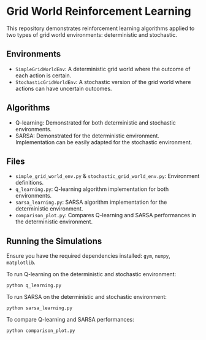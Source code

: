 # Grid World Reinforcement Learning

This repository demonstrates reinforcement learning algorithms applied to two types of grid world environments: deterministic and stochastic.

## Environments

- `SimpleGridWorldEnv`: A deterministic grid world where the outcome of each action is certain.
- `StochasticGridWorldEnv`: A stochastic version of the grid world where actions can have uncertain outcomes.

## Algorithms

- Q-learning: Demonstrated for both deterministic and stochastic environments.
- SARSA: Demonstrated for the deterministic environment. Implementation can be easily adapted for the stochastic environment.

## Files

- `simple_grid_world_env.py` & `stochastic_grid_world_env.py`: Environment definitions.
- `q_learning.py`: Q-learning algorithm implementation for both environments.
- `sarsa_learning.py`: SARSA algorithm implementation for the deterministic environment.
- `comparison_plot.py`: Compares Q-learning and SARSA performances in the deterministic environment.

## Running the Simulations

Ensure you have the required dependencies installed: `gym`, `numpy`, `matplotlib`.

To run Q-learning on the deterministic and stochastic environment:

```
python q_learning.py
```

To run SARSA on the deterministic and stochastic environment:

```
python sarsa_learning.py
```
To compare Q-learning and SARSA performances:

```
python comparison_plot.py
```

